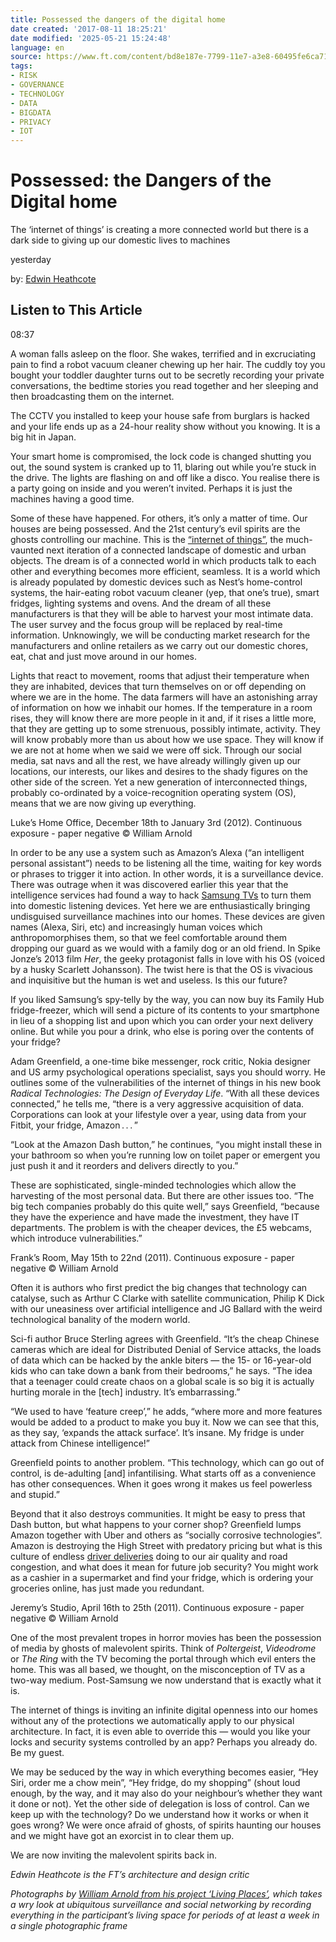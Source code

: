 ```yaml
---
title: Possessed the dangers of the digital home
date created: '2017-08-11 18:25:21'
date modified: '2025-05-21 15:24:48'
language: en
source: https://www.ft.com/content/bd8e187e-7799-11e7-a3e8-60495fe6ca71
tags:
- RISK
- GOVERNANCE
- TECHNOLOGY
- DATA
- BIGDATA
- PRIVACY
- IOT
---
```



# Possessed: the Dangers of the Digital home

The ‘internet of things’ is creating a more connected world but there is a dark side to giving up our domestic lives to machines

yesterday

by: [Edwin Heathcote](https://www.ft.com/stream/76578d86-25df-3b1b-a702-7013486dfa41)

## Listen to This Article

08:37

A woman falls asleep on the floor. She wakes, terrified and in excruciating pain to find a robot vacuum cleaner chewing up her hair. The cuddly toy you bought your toddler daughter turns out to be secretly recording your private conversations, the bedtime stories you read together and her sleeping and then broadcasting them on the internet.

The CCTV you installed to keep your house safe from burglars is hacked and your life ends up as a 24-hour reality show without you knowing. It is a big hit in Japan.

Your smart home is compromised, the lock code is changed shutting you out, the sound system is cranked up to 11, blaring out while you’re stuck in the drive. The lights are flashing on and off like a disco. You realise there is a party going on inside and you weren’t invited. Perhaps it is just the machines having a good time.

Some of these have happened. For others, it’s only a matter of time. Our houses are being possessed. And the 21st century’s evil spirits are the ghosts controlling our machine. This is the [“internet of things”](https://www.ft.com/content/cb880bc2-057c-11e7-ace0-1ce02ef0def9), the much-vaunted next iteration of a connected landscape of domestic and urban objects. The dream is of a connected world in which products talk to each other and everything becomes more efficient, seamless. It is a world which is already populated by domestic devices such as Nest’s home-control systems, the hair-eating robot vacuum cleaner (yep, that one’s true), smart fridges, lighting systems and ovens. And the dream of all these manufacturers is that they will be able to harvest your most intimate data. The user survey and the focus group will be replaced by real-time information. Unknowingly, we will be conducting market research for the manufacturers and online retailers as we carry out our domestic chores, eat, chat and just move around in our homes.

Lights that react to movement, rooms that adjust their temperature when they are inhabited, devices that turn themselves on or off depending on where we are in the home. The data farmers will have an astonishing array of information on how we inhabit our homes. If the temperature in a room rises, they will know there are more people in it and, if it rises a little more, that they are getting up to some strenuous, possibly intimate, activity. They will know probably more than us about how we use space. They will know if we are not at home when we said we were off sick. Through our social media, sat navs and all the rest, we have already willingly given up our locations, our interests, our likes and desires to the shady figures on the other side of the screen. Yet a new generation of interconnected things, probably co-ordinated by a voice-recognition operating system (OS), means that we are now giving up everything.

Luke’s Home Office, December 18th to January 3rd (2012). Continuous exposure - paper negative © William Arnold

In order to be any use a system such as Amazon’s Alexa (“an intelligent personal assistant”) needs to be listening all the time, waiting for key words or phrases to trigger it into action. In other words, it is a surveillance device. There was outrage when it was discovered earlier this year that the intelligence services had found a way to hack [Samsung TVs](https://www.ft.com/content/1bb83d10-03d9-11e7-ace0-1ce02ef0def9) to turn them into domestic listening devices. Yet here we are enthusiastically bringing undisguised surveillance machines into our homes. These devices are given names (Alexa, Siri, etc) and increasingly human voices which anthropomorphises them, so that we feel comfortable around them dropping our guard as we would with a family dog or an old friend. In Spike Jonze’s 2013 film _Her_, the geeky protagonist falls in love with his OS (voiced by a husky Scarlett Johansson). The twist here is that the OS is vivacious and inquisitive but the human is wet and useless. Is this our future?

If you liked Samsung’s spy-telly by the way, you can now buy its Family Hub fridge-freezer, which will send a picture of its contents to your smartphone in lieu of a shopping list and upon which you can order your next delivery online. But while you pour a drink, who else is poring over the contents of your fridge?

Adam Greenfield, a one-time bike messenger, rock critic, Nokia designer and US army psychological operations specialist, says you should worry. He outlines some of the vulnerabilities of the internet of things in his new book _Radical Technologies: The Design of Everyday Life_. “With all these devices connected,” he tells me, “there is a very aggressive acquisition of data. Corporations can look at your lifestyle over a year, using data from your Fitbit, your fridge, Amazon . . . ”

“Look at the Amazon Dash button,” he continues, “you might install these in your bathroom so when you’re running low on toilet paper or emergent you just push it and it reorders and delivers directly to you.”

These are sophisticated, single-minded technologies which allow the harvesting of the most personal data. But there are other issues too. “The big tech companies probably do this quite well,” says Greenfield, “because they have the experience and have made the investment, they have IT departments. The problem is with the cheaper devices, the £5 webcams, which introduce vulnerabilities.”

Frank’s Room, May 15th to 22nd (2011). Continuous exposure - paper negative © William Arnold

Often it is authors who first predict the big changes that technology can catalyse, such as Arthur C Clarke with satellite communication, Philip K Dick with our uneasiness over artificial intelligence and JG Ballard with the weird technological banality of the modern world.

Sci-fi author Bruce Sterling agrees with Greenfield. “It’s the cheap Chinese cameras which are ideal for Distributed Denial of Service attacks, the loads of data which can be hacked by the ankle biters — the 15- or 16-year-old kids who can take down a bank from their bedrooms,” he says. “The idea that a teenager could create chaos on a global scale is so big it is actually hurting morale in the \[tech\] industry. It’s embarrassing.”

“We used to have ‘feature creep’,” he adds, “where more and more features would be added to a product to make you buy it. Now we can see that this, as they say, ‘expands the attack surface’. It’s insane. My fridge is under attack from Chinese intelligence!”

Greenfield points to another problem. “This technology, which can go out of control, is de-adulting \[and\] infantilising. What starts off as a convenience has other consequences. When it goes wrong it makes us feel powerless and stupid.”

Beyond that it also destroys communities. It might be easy to press that Dash button, but what happens to your corner shop? Greenfield lumps Amazon together with Uber and others as “socially corrosive technologies”. Amazon is destroying the High Street with predatory pricing but what is this culture of endless [driver deliveries](https://www.ft.com/content/40774fc6-76b5-11e6-bf48-b372cdb1043a) doing to our air quality and road congestion, and what does it mean for future job security? You might work as a cashier in a supermarket and find your fridge, which is ordering your groceries online, has just made you redundant.

Jeremy’s Studio, April 16th to 25th (2011). Continuous exposure - paper negative © William Arnold

One of the most prevalent tropes in horror movies has been the possession of media by ghosts of malevolent spirits. Think of _Poltergeist_, _Videodrome_ or _The Ring_ with the TV becoming the portal through which evil enters the home. This was all based, we thought, on the misconception of TV as a two-way medium. Post-Samsung we now understand that is exactly what it is.

The internet of things is inviting an infinite digital openness into our homes without any of the protections we automatically apply to our physical architecture. In fact, it is even able to override this — would you like your locks and security systems controlled by an app? Perhaps you already do. Be my guest.

We may be seduced by the way in which everything becomes easier, “Hey Siri, order me a chow mein”, “Hey fridge, do my shopping” (shout loud enough, by the way, and it may also do your neighbour’s whether they want it done or not). Yet the other side of delegation is loss of control. Can we keep up with the technology? Do we understand how it works or when it goes wrong? We were once afraid of ghosts, of spirits haunting our houses and we might have got an exorcist in to clear them up.

We are now inviting the malevolent spirits back in.

_Edwin Heathcote is the FT’s architecture and design critic_

_Photographs by [William Arnold from his project ‘Living Places’](http://www.williamarnold.net/Living-Places), which takes a wry look at ubiquitous surveillance and social networking by recording everything in the participant’s living space for periods of at least a week in a single photographic frame_
